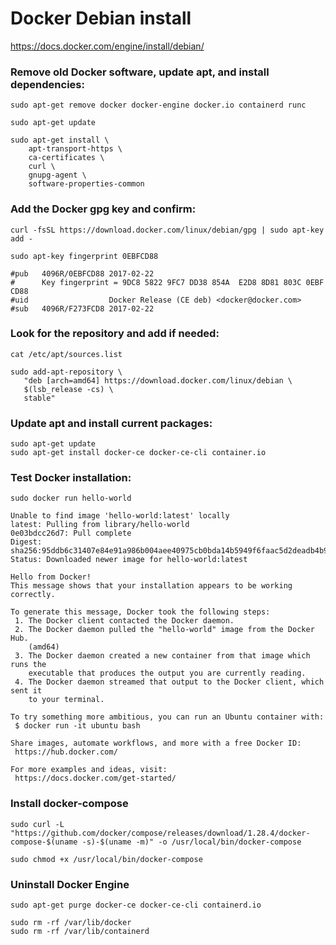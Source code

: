# Docker Debian install

https://docs.docker.com/engine/install/debian/

### Remove old Docker software, update apt, and install dependencies:
```
sudo apt-get remove docker docker-engine docker.io containerd runc

sudo apt-get update

sudo apt-get install \
    apt-transport-https \
    ca-certificates \
    curl \
    gnupg-agent \
    software-properties-common
```

### Add the Docker gpg key and confirm:
```
curl -fsSL https://download.docker.com/linux/debian/gpg | sudo apt-key add -

sudo apt-key fingerprint 0EBFCD88

#pub   4096R/0EBFCD88 2017-02-22
#      Key fingerprint = 9DC8 5822 9FC7 DD38 854A  E2D8 8D81 803C 0EBF CD88
#uid                  Docker Release (CE deb) <docker@docker.com>
#sub   4096R/F273FCD8 2017-02-22
```

### Look for the repository and add if needed:
```
cat /etc/apt/sources.list

sudo add-apt-repository \
   "deb [arch=amd64] https://download.docker.com/linux/debian \
   $(lsb_release -cs) \
   stable"
```

### Update apt and install current packages:
```
sudo apt-get update
sudo apt-get install docker-ce docker-ce-cli container.io
```

### Test Docker installation:
```
sudo docker run hello-world
```
```
Unable to find image 'hello-world:latest' locally
latest: Pulling from library/hello-world
0e03bdcc26d7: Pull complete
Digest: sha256:95ddb6c31407e84e91a986b004aee40975cb0bda14b5949f6faac5d2deadb4b9
Status: Downloaded newer image for hello-world:latest

Hello from Docker!
This message shows that your installation appears to be working correctly.

To generate this message, Docker took the following steps:
 1. The Docker client contacted the Docker daemon.
 2. The Docker daemon pulled the "hello-world" image from the Docker Hub.
    (amd64)
 3. The Docker daemon created a new container from that image which runs the
    executable that produces the output you are currently reading.
 4. The Docker daemon streamed that output to the Docker client, which sent it
    to your terminal.

To try something more ambitious, you can run an Ubuntu container with:
 $ docker run -it ubuntu bash

Share images, automate workflows, and more with a free Docker ID:
 https://hub.docker.com/

For more examples and ideas, visit:
 https://docs.docker.com/get-started/
```

### Install docker-compose

```
sudo curl -L "https://github.com/docker/compose/releases/download/1.28.4/docker-compose-$(uname -s)-$(uname -m)" -o /usr/local/bin/docker-compose

sudo chmod +x /usr/local/bin/docker-compose
```


### Uninstall Docker Engine
```
sudo apt-get purge docker-ce docker-ce-cli containerd.io

sudo rm -rf /var/lib/docker
sudo rm -rf /var/lib/containerd
```